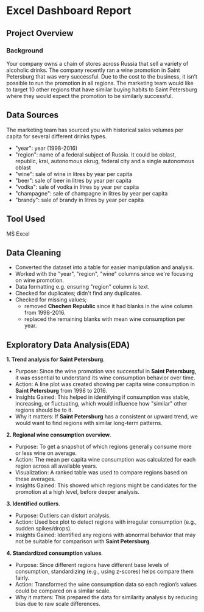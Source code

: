 # Excel Dashboard Report

## Project Overview
### Background
Your company owns a chain of stores across Russia that sell a variety of alcoholic drinks. The company recently ran a wine promotion in Saint Petersburg that was very successful. Due to the cost to the business, it isn’t possible to run the promotion in all regions. The marketing team would like to target 10 other regions that have similar buying habits to Saint Petersburg where they would expect the promotion to be similarly successful.

## Data Sources
The marketing team has sourced you with historical sales volumes per capita for several different drinks types.
 - "year": year (1998-2016)
 - "region": name of a federal subject of Russia. It could be oblast, republic, krai, autonomous okrug, federal city and a single autonomous oblast
 - "wine": sale of wine in litres by year per capita
 - "beer": sale of beer in litres by year per capita
 - "vodka": sale of vodka in litres by year per capita
 - "champagne": sale of champagne in litres by year per capita
 - "brandy": sale of brandy in litres by year per capita

## Tool Used
MS Excel

## Data Cleaning
- Converted the dataset into a table for easier manipulation and analysis.
- Worked with the "year", "region", "wine" columns since we're focusing on wine promotion.
- Data formatting e.g. ensuring "region" column is text.
- Checked for duplicates; didn't find any duplicates.
- Checked for missing values;
    - removed **Chechen Republic** since it had blanks in the wine column from 1998-2016.
    - replaced the remaining blanks with mean wine consumption per year.  

## Exploratory Data Analysis(EDA)
**1. Trend analysis for Saint Petersburg**.
- Purpose: Since the wine promotion was successful in **Saint Petersburg**, it was essential to understand its wine consumption behavior over time.
- Action: A line plot was created showing per capita wine consumption in **Saint Petersburg** from 1998 to 2016.
- Insights Gained: This helped in identifying if consumption was stable, increasing, or fluctuating, which would influence how "similar" other regions should be to it.
- Why it matters: If **Saint Petersburg** has a consistent or upward trend, we would want to find regions with similar long-term patterns.

**2. Regional wine consumption overview**.
- Purpose: To get a snapshot of which regions generally consume more or less wine on average.
- Action: The mean per capita wine consumption was calculated for each region across all available years.
- Visualization: A ranked table was used to compare regions based on these averages.
- Insights Gained: This showed which regions might be candidates for the promotion at a high level, before deeper analysis.

**3. Identified outliers**.
- Purpose: Outliers can distort analysis.
- Action: Used box plot to detect regions with irregular consumption (e.g., sudden spikes/drops).
- Insights Gained: Identified any regions with abnormal behavior that may not be suitable for comparison with **Saint Petersburg**.

**4. Standardized consumption values**.
- Purpose: Since different regions have different base levels of consumption, standardizing (e.g., using z-scores) helps compare them fairly.
- Action: Transformed the wine consumption data so each region’s values could be compared on a similar scale.
- Why it matters: This prepared the data for similarity analysis by reducing bias due to raw scale differences.

